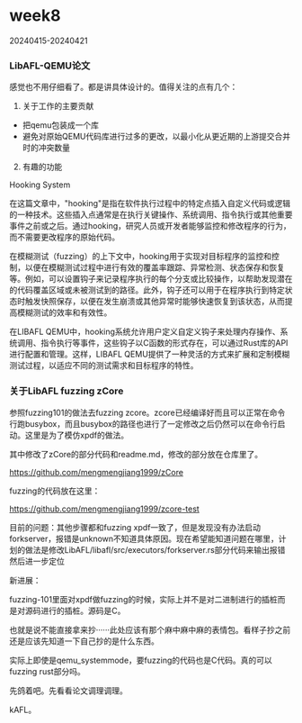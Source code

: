 # week8

20240415-20240421

### LibAFL-QEMU论文

感觉也不用仔细看了。都是讲具体设计的。值得关注的点有几个：

1. 关于工作的主要贡献

- 把qemu包装成一个库
- 避免对原始QEMU代码库进行过多的更改，以最小化从更近期的上游提交合并时的冲突数量


2. 有趣的功能

Hooking System

在这篇文章中，"hooking"是指在软件执行过程中的特定点插入自定义代码或逻辑的一种技术。这些插入点通常是在执行关键操作、系统调用、指令执行或其他重要事件之前或之后。通过hooking，研究人员或开发者能够监控和修改程序的行为，而不需要更改程序的原始代码。

在模糊测试（fuzzing）的上下文中，hooking用于实现对目标程序的监控和控制，以便在模糊测试过程中进行有效的覆盖率跟踪、异常检测、状态保存和恢复等。例如，可以设置钩子来记录程序执行的每个分支或比较操作，以帮助发现潜在的代码覆盖区域或未被测试到的路径。此外，钩子还可以用于在程序执行到特定状态时触发快照保存，以便在发生崩溃或其他异常时能够快速恢复到该状态，从而提高模糊测试的效率和有效性。

在LIBAFL QEMU中，hooking系统允许用户定义自定义钩子来处理内存操作、系统调用、指令执行等事件，这些钩子以C函数的形式存在，可以通过Rust库的API进行配置和管理。这样，LIBAFL QEMU提供了一种灵活的方式来扩展和定制模糊测试过程，以适应不同的测试需求和目标程序的特性。

### 关于LibAFL fuzzing zCore

参照fuzzing101的做法去fuzzing zcore。zcore已经编译好而且可以正常在命令行跑busybox，而且busybox的路径也进行了一定修改之后仍然可以在命令行启动。这里是为了模仿xpdf的做法。

其中修改了zCore的部分代码和readme.md，修改的部分放在仓库里了。

https://github.com/mengmengjiang1999/zCore

fuzzing的代码放在这里：

https://github.com/mengmengjiang1999/zcore-test


目前的问题：其他步骤都和fuzzing xpdf一致了，但是发现没有办法启动forkserver，报错是unknown不知道具体原因。现在希望能知道问题在哪里，计划的做法是修改LibAFL/libafl/src/executors/forkserver.rs部分代码来输出报错然后进一步定位


新进展：

fuzzing-101里面对xpdf做fuzzing的时候，实际上并不是对二进制进行的插桩而是对源码进行的插桩。源码是C。

也就是说不能直接拿来抄······此处应该有那个麻中麻中麻的表情包。看样子抄之前还是应该先知道一下自己抄的是什么东西。

实际上即使是qemu_systemmode，要fuzzing的代码也是C代码。真的可以fuzzing rust部分吗。

先鸽着吧。先看看论文调理调理。

kAFL。

